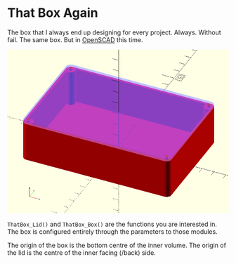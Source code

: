 # That Box Again

The box that I always end up designing for every project.
Always.
Without fail.
The same box.
But in [OpenSCAD](https://openscad.org/) this time.

![Render of the box](./box.png)

`ThatBox_Lid()` and `ThatBox_Box()` are the functions you are interested in.
The box is configured entirely through the parameters to those modules.

The origin of the box is the bottom centre of the inner volume.
The origin of the lid is the centre of the inner facing (/back) side.
